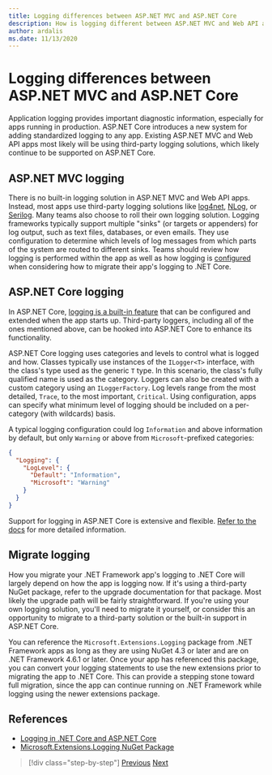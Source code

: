 ```yaml
---
title: Logging differences between ASP.NET MVC and ASP.NET Core
description: How is logging different between ASP.NET MVC and Web API apps and ASP.NET Core apps?
author: ardalis
ms.date: 11/13/2020
---
```


# Logging differences between ASP.NET MVC and ASP.NET Core

Application logging provides important diagnostic information, especially for apps running in production. ASP.NET Core introduces a new system for adding standardized logging to any app. Existing ASP.NET MVC and Web API apps most likely will be using third-party logging solutions, which likely continue to be supported on ASP.NET Core.

## ASP.NET MVC logging

There is no built-in logging solution in ASP.NET MVC and Web API apps. Instead, most apps use third-party logging solutions like [log4net](https://www.nuget.org/packages/log4net/), [NLog](https://www.nuget.org/packages/NLog/), or [Serilog](https://www.nuget.org/packages/Serilog). Many teams also choose to roll their own logging solution. Logging frameworks typically support multiple "sinks" (or targets or appenders) for log output, such as text files, databases, or even emails. They use configuration to determine which levels of log messages from which parts of the system are routed to different sinks. Teams should review how logging is performed within the app as well as how logging is [configured](configuration-differences.md) when considering how to migrate their app's logging to .NET Core.

## ASP.NET Core logging

In ASP.NET Core, [logging is a built-in feature](https://docs.microsoft.com/aspnet/core/fundamentals/logging/) that can be configured and extended when the app starts up. Third-party loggers, including all of the ones mentioned above, can be hooked into ASP.NET Core to enhance its functionality.

ASP.NET Core logging uses categories and levels to control what is logged and how. Classes typically use instances of the `ILogger<T>` interface, with the class's type used as the generic `T` type. In this scenario, the class's fully qualified name is used as the category. Loggers can also be created with a custom category using an `ILoggerFactory`. Log levels range from the most detailed, `Trace`, to the most important, `Critical`. Using configuration, apps can specify what minimum level of logging should be included on a per-category (with wildcards) basis.

A typical logging configuration could log `Information` and above information by default, but only `Warning` or above from `Microsoft`-prefixed categories:

```json
{
  "Logging": {
    "LogLevel": {
      "Default": "Information",
      "Microsoft": "Warning"
    }
  }
}
```

Support for logging in ASP.NET Core is extensive and flexible. [Refer to the docs](https://docs.microsoft.com/aspnet/core/fundamentals/logging/) for more detailed information.

## Migrate logging

How you migrate your .NET Framework app's logging to .NET Core will largely depend on how the app is logging now. If it's using a third-party NuGet package, refer to the upgrade documentation for that package. Most likely the upgrade path will be fairly straightforward. If you're using your own logging solution, you'll need to migrate it yourself, or consider this an opportunity to migrate to a third-party solution or the built-in support in ASP.NET Core.

You can reference the `Microsoft.Extensions.Logging` package from .NET Framework apps as long as they are using NuGet 4.3 or later and are on .NET Framework 4.6.1 or later. Once your app has referenced this package, you can convert your logging statements to use the new extensions prior to migrating the app to .NET Core. This can provide a stepping stone toward full migration, since the app can continue running on .NET Framework while logging using the newer extensions package.

## References

- [Logging in .NET Core and ASP.NET Core](https://docs.microsoft.com/aspnet/core/fundamentals/logging/)
- [Microsoft.Extensions.Logging NuGet Package](https://www.nuget.org/packages/microsoft.extensions.logging/)

>[!div class="step-by-step"]
>[Previous](middleware-modules-handlers.md)
>[Next](routing-differences.md)
